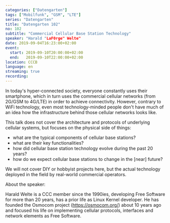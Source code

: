 ```yaml
---
categories: ["Datengarten"]
tags: ["Mobilfunk", "GSM", "LTE"]
series: "Datengarten"
title: "Datengarten 102"
no: 102
subtitle: "Commercial Cellular Base Station Technology"
speaker: "Harald "LaF0rge" Welte"
date: 2019-09-04T16:23:00+02:00
event:
  start: 2019-09-10T20:00:00+02:00
  end:   2019-09-10T22:00:00+02:00
location: CCCB
language: en
streaming: true
recording: 
---
```

In today's hyper-connected society, everyone constantly uses their smartphone,
which in turn uses the commercial cellular networks (from 2G/GSM to 4G/LTE)
in order to achieve connectivity.  However, contrary to WiFi technology, even
most technology-minded people don't have much of an idea how the infrastructure
behind those cellular networks looks like.

This talk does not cover the architecture and protocols of underlying
cellular systems, but focuses on the physical side of things:
* what are the typical components of cellular base stations?
* what are their key functionalities?
* how did cellular base station technology evolve during the past 20 years?
* how do we expect cellular base stations to change in the [near] future?

We will not cover DIY or hobbyist projects here, but the actual technology deployed
in the field by real-world commercial operators.

About the speaker:

Harald Welte is a CCC member since the 1990ies, developing Free Software
for more than 20 years, has a prior life as Linux Kernel developer. He has
founded the Osmocom project (https://osmocom.org/) about 10 years ago
and focused his life on implementing cellular protocols, interfaces and
network elements as Free Software.